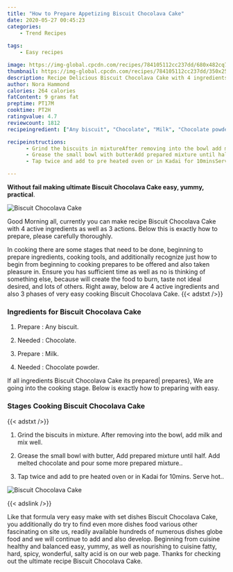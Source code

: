 ```yaml
---
title: "How to Prepare Appetizing Biscuit Chocolava Cake"
date: 2020-05-27 00:45:23
categories:
    - Trend Recipes
    
tags:
    - Easy recipes

image: https://img-global.cpcdn.com/recipes/784105112cc237dd/680x482cq70/biscuit-chocolava-cake-recipe-main-photo.jpg
thumbnail: https://img-global.cpcdn.com/recipes/784105112cc237dd/350x250cq70/biscuit-chocolava-cake-recipe-main-photo.jpg
description: Recipe Delicious Biscuit Chocolava Cake with 4 ingredients and 3 stages of easy cooking.
author: Nora Hammond
calories: 264 calories
fatContent: 9 grams fat
preptime: PT17M
cooktime: PT2H
ratingvalue: 4.7
reviewcount: 1812
recipeingredient: ["Any biscuit", "Chocolate", "Milk", "Chocolate powder"]

recipeinstructions: 
      - Grind the biscuits in mixtureAfter removing into the bowl add milk and mix well 
      - Grease the small bowl with butterAdd prepared mixture until halfAdd melted chocolate and pour some more prepared mixture 
      - Tap twice and add to pre heated oven or in Kadai for 10minsServe hot

---
```




**Without fail making ultimate Biscuit Chocolava Cake easy, yummy, practical**. 


![Biscuit Chocolava Cake](https://img-global.cpcdn.com/recipes/784105112cc237dd/680x482cq70/biscuit-chocolava-cake-recipe-main-photo.jpg "Biscuit Chocolava Cake")




Good Morning all, currently you can make recipe Biscuit Chocolava Cake with 4 active ingredients as well as 3 actions. Below this is exactly how to prepare, please carefully thoroughly.

In cooking there are some stages that need to be done, beginning to prepare ingredients, cooking tools, and additionally recognize just how to begin from beginning to cooking prepares to be offered and also taken pleasure in. Ensure you has sufficient time as well as no is thinking of something else, because will create the food to burn, taste not ideal desired, and lots of others. Right away, below are 4 active ingredients and also 3 phases of very easy cooking Biscuit Chocolava Cake.
{{< adstxt />}}

### Ingredients for Biscuit Chocolava Cake


1. Prepare  : Any biscuit.

1. Needed  : Chocolate.

1. Prepare  : Milk.

1. Needed  : Chocolate powder.



If all ingredients Biscuit Chocolava Cake its prepared| prepares}, We are going into the cooking stage. Below is exactly how to preparing with easy.

### Stages Cooking Biscuit Chocolava Cake

{{< adstxt />}}


1. Grind the biscuits in mixture.
After removing into the bowl, add milk and mix well.



1. Grease the small bowl with butter,
Add prepared mixture until half.
Add melted chocolate and pour some more prepared mixture..



1. Tap twice and add to pre heated oven or in Kadai for 10mins.
Serve hot..



![Biscuit Chocolava Cake](https://img-global.cpcdn.com/steps/500755808d9e42ab/160x128cq70/biscuit-chocolava-cake-recipe-step-3-photo.jpg" "Biscuit Chocolava Cake")





{{< adslink />}}

Like that formula very easy make with set dishes Biscuit Chocolava Cake, you additionally do try to find even more dishes food various other fascinating on site us, readily available hundreds of numerous dishes globe food and we will continue to add and also develop. Beginning from cuisine healthy and balanced easy, yummy, as well as nourishing to cuisine fatty, hard, spicy, wonderful, salty acid is on our web page. Thanks for checking out the ultimate recipe Biscuit Chocolava Cake.
